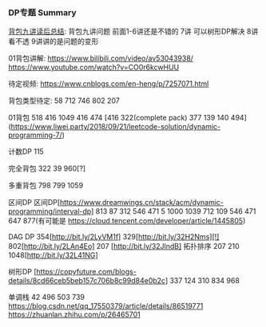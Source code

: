 ### DP专题 Summary
[背包九讲读后总结](https://drive.google.com/drive/folders/1gMiJgnOQLcntvPrQXHJehiIuuEuTPBGx): 
背包九讲问题 前面1-6讲还是不错的 7讲 可以树形DP解决  8讲 看不透 9讲讲的是问题的变形

01背包讲解:
https://www.bilibili.com/video/av53043938/
https://www.youtube.com/watch?v=CO0r6kcwHUU

待定视频:
https://www.cnblogs.com/en-heng/p/7257071.html

背包类型待定: 58  712 746 802 207 

01背包
518 416 1049 416  474
[416 322(complete pack) 377 139  140 494] (https://www.liwei.party/2018/09/21/leetcode-solution/dynamic-programming-7/)

计数DP
115

完全背包
322 39  960[?] 

多重背包
798 799 1059 

区间DP
区间DP[https://www.dreamwings.cn/stack/acm/dynamic-programming/interval-dp] 813 87 312 
 546 471 5 1000 1039 712 109 546 471 647 877(有可能是 https://cloud.tencent.com/developer/article/1445805)

DAG DP
354[http://bit.ly/2LyVM1f] 329[http://bit.ly/32H2Nms][!] 
802[http://bit.ly/2LAn4Eo] 207 [http://bit.ly/32JlndB]
拓扑排序
207 210 1048[http://bit.ly/32L41NG] 

树形DP [https://copyfuture.com/blogs-details/8cd66ceb5beb157c706b8c99d84e0b2c]
337 124 310 834 968 

单调栈
42 496  503 739
https://blog.csdn.net/qq_17550379/article/details/86519771
https://zhuanlan.zhihu.com/p/26465701
